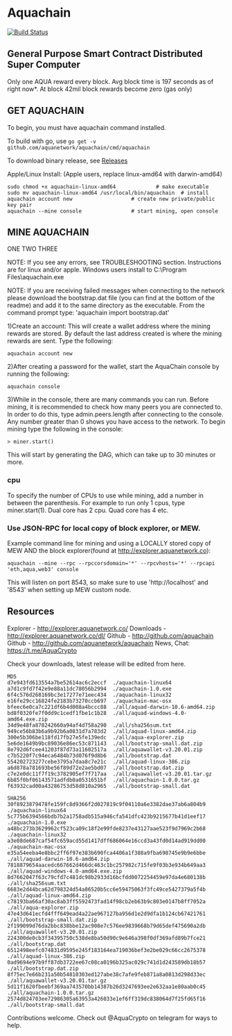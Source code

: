 # Aquachain

[![Build Status](https://travis-ci.org/aquanetwork/aquachain.svg?branch=master)](https://travis-ci.org/aquanetwork/aquachain)

## General Purpose Smart Contract Distributed Super Computer

Only one AQUA reward every block. Avg block time is 197 seconds as of right now*. At block 42mil block rewards become zero (gas only)


## GET AQUACHAIN

To begin, you must have aquachain command installed.

To build with go, use `go get -v github.com/aquanetwork/aquachain/cmd/aquachain`

To download binary release, see [Releases](https://github.com/aquanetwork/aquachain/releases/latest)

Apple/Linux Install: (Apple users, replace linux-amd64 with darwin-amd64)

	sudo chmod +x aquachain-linux-amd64 			# make executable
	sudo mv aquachain-linux-amd64 /usr/local/bin/aquachain 	# install
	aquachain account new					# create new private/public key pair
	aquachain --mine console				# start mining, open console
	
## MINE AQUACHAIN

ONE TWO THREE

NOTE: If you see any errors, see TROUBLESHOOTING section. Instructions are for linux and/or apple. Windows users install to C:\Program Files\aquachain.exe

NOTE: If you are receiving failed messages when connecting to the network please download the bootstrap.dat file (you can find at the bottom of the readme) and add it to the same directory as the executable. From the command prompt type: 'aquachain import bootstrap.dat'

1)Create an account: This will create a wallet address where the mining rewards are stored. By default the last address created is where the mining rewards are sent. Type the following:

```
aquachain account new
```

2)After creating a password for the wallet, start the AquaChain console by running the following:

```
aquachain console
```

3)While in the console, there are many commands you can run. Before mining, it is recommended to check how many peers you are connected to. In order to do this, type admin.peers.length after connecting to the console. Any number greater than 0 shows you have access to the network. To begin mining type the following in the console:

```
> miner.start()
```

This will start by generating the DAG, which can take up to 30 minutes or more.

### cpu #

To specify the number of CPUs to use while mining, add a number in between the parenthesis. For example to run only 1 cpus, type miner.start(1). Dual core has 2 cpu. Quad core has 4 etc.

### Use JSON-RPC for local copy of block explorer, or MEW.

Example command line for mining and using a LOCALLY stored copy of MEW AND the block explorer(found at http://explorer.aquanetwork.co):

```
aquachain --mine --rpc --rpccorsdomain='*' --rpcvhosts='*' --rpcapi 'eth,aqua,web3' console
```

This will listen on port 8543, so make sure to use 'http://localhost' and '8543' when setting up MEW custom node.

## Resources

Explorer - http://explorer.aquanetwork.co/
Downloads - http://explorer.aquanetwork.co/dl/
Github - http://github.com/aquachain
Github - http://github.com/aquanetwork/aquachain
News, Chat: https://t.me/AquaCrypto


Check your downloads, latest release will be edited from here.

```
MD5
d7e943fd613554a7be52614ac6c2eccf  ./aquachain-linux64
a7d1c9fd7f42e9e88a11dc78056b2994  ./aquachain-1.0.exe
6f4c576d268169bc3e17277e71eec434  ./aquachain-linux32
e16fe29cc16824fe2183b73270ccb697  ./aquachain-mac-osx
bfeec6e0ca7c221df6b4d008a4bccc88  ./all/aquad-darwin-10.6-amd64.zip
bd8f0320fe7f0dd9c1cedf1fbe1c1b28  ./all/aquad-windows-4.0-amd64.exe.zip
34d9e48fa878242660a94af4d758a290  ./all/sha256sum.txt
949ce56b83b6a9b92b6a0831d7a783d2  ./all/aquad-linux-amd64.zip
300e5b306be118fd17fb27e5fe139edc  ./all/aqua-explorer.zip
5e6de1649b9bc89036e86ec53c871143  ./all/bootstrap-small.dat.zip
8e792d6fcee41203f87d73a11602517a  ./all/aquawallet-v3.20.01.zip
c7b5220f7c94eca6484b73d076f9d8b6  ./all/bootstrap.dat
554202723277cebe3795a7daa8c7e21c  ./all/aquad-linux-386.zip
a6d878a781693be56f89d72e2ae5bd07  ./all/bootstrap.dat.zip
c7e2e0dc11f7f19c3782905ef7f717aa  ./all/aquawallet-v3.20.01.tar.gz
6b85f0bf06143571adfdb0a0531651bf  ./all/aquachain-1.0.0.tar.gz
f63932cad00a43286753d58d810a2965  ./all/bootstrap-small.dat

SHA256
30f8923879478fe159fc8d9366f2d027819c9f04110a6e3382dae37ab6a804b9  ./aquachain-linux64
5c775b6394566bdb7b2a1758adb515a946cfa541dfc423b9215677b41d1eef17  ./aquachain-1.0.exe
a48bc273b3629962cf523ca09c18f2e99fde8237e43127aae523f9d7969c2b68  ./aquachain-linux32
a3e08de687caf54fc659acd55d1417dff686064e16ccd3a43fd0d14ad919dd00  ./aquachain-mac-osx
e35a54eeba4e8bbc2ff6f97e383b690fca4406a1f388a9fba698745e9b9e6bbe  ./all/aquad-darwin-10.6-amd64.zip
7818879654aacedc667662d466dc463c1bc257982c715fe9f03b3e934b649aa3  ./all/aquad-windows-4.0-amd64.exe.zip
8d7662047f63c79cfd7c481dc98b2933d16bcfdd0072254459e97da4e680138b  ./all/sha256sum.txt
6683e2d44bca62d798324d54a86520b5cc6e59475063f3fc49ce5427379a5f4b  ./all/aquad-linux-amd64.zip
c78193ba66af30ac8ab3ff5592473fad14f98cb2eb63b9c803e0147b8ff7052a  ./all/aqua-explorer.zip
47e43d641ecfd4fff649ead4a22ae967127ba956d1e2d9dfa1b124cb67421761  ./all/bootstrap-small.dat.zip
2f199099d76da2bbc838bbe12ac908e7c576ee9839668b79d65def475690a2db  ./all/aquawallet-v3.20.01.zip
224300de0cb3f34395750c538de8ba50d90c9e646a398f0df369afd89b7fce21  ./all/bootstrap.dat
6512498eefc074831d9595e245f183164ea719036bef3e2be029c66cc2675378  ./all/aquad-linux-386.zip
0ad9694e97b9ff87db3722ee67c08ca0196b325ac029c741d1d243589db18b57  ./all/bootstrap.dat.zip
8f75ec7e66b231a50b54810303ed127abe38c7afe9feb871a8a0813d298d33ec  ./all/aquawallet-v3.20.01.tar.gz
5d11f1620fbeebf369aa743570bb14387b26d3247693ee2e632aa1e80aab0c45  ./all/aquachain-1.0.0.tar.gz
2574d824703ee72986305a63953a426033e1ef6ff319dc838064d7f25fd65f16  ./all/bootstrap-small.dat

```

Contributions welcome. Check out @AquaCrypto on telegram for ways to help.

